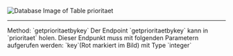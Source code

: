 ![Database Image of Table prioritaet](../img/getprioritaetbykey.png)

<hr>
Method: `getprioritaetbykey`
Der Endpoint `getprioritaetbykey` kann in `prioritaet` holen.
Dieser Endpunkt muss mit folgenden Parametern aufgerufen werden:
`key`(Rot markiert im Bild) mit Type `integer`